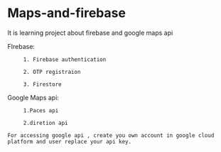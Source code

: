 # Maps-and-firebase
It is learning project about firebase and google maps api



FIrebase:

         1. Firebase authentication
         
         2. OTP registraion
         
         3. Firestore
         
         
         
         
Google Maps api:

         1.Paces api
         
         2.diretion api
         
    For accessing google api , create you own account in google cloud platform and user replace your api key.
